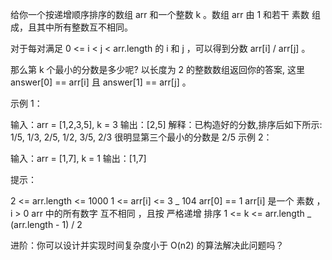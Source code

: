 给你一个按递增顺序排序的数组 arr 和一个整数 k 。数组 arr 由 1 和若干 素数 组成，且其中所有整数互不相同。

对于每对满足 0 <= i < j < arr.length 的 i 和 j ，可以得到分数 arr[i] / arr[j] 。

那么第 k 个最小的分数是多少呢? 以长度为 2 的整数数组返回你的答案, 这里 answer[0] == arr[i] 且 answer[1] == arr[j] 。

示例 1：

输入：arr = [1,2,3,5], k = 3
输出：[2,5]
解释：已构造好的分数,排序后如下所示:
1/5, 1/3, 2/5, 1/2, 3/5, 2/3
很明显第三个最小的分数是 2/5
示例 2：

输入：arr = [1,7], k = 1
输出：[1,7]

提示：

2 <= arr.length <= 1000
1 <= arr[i] <= 3 _ 104
arr[0] == 1
arr[i] 是一个 素数 ，i > 0
arr 中的所有数字 互不相同 ，且按 严格递增 排序
1 <= k <= arr.length _ (arr.length - 1) / 2

进阶：你可以设计并实现时间复杂度小于 O(n2) 的算法解决此问题吗？
